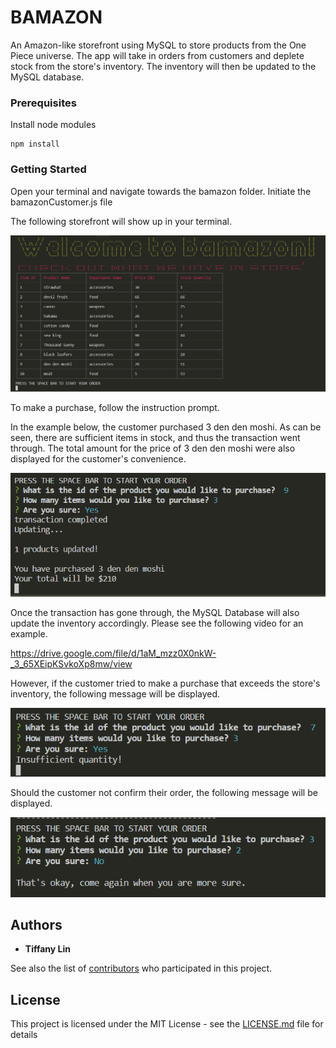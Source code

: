# BAMAZON

An Amazon-like storefront using MySQL to store products from the One Piece universe. The app will take in orders from customers and deplete stock from the store's inventory. The inventory will then be updated to the MySQL database. 

### Prerequisites

Install node modules
```
npm install
```
### Getting Started

Open your terminal and navigate towards the bamazon folder. Initiate the bamazonCustomer.js file

The following storefront will show up in your terminal. 

![](images/1.PNG)

To make a purchase, follow the instruction prompt. 

In the example below, the customer purchased 3 den den moshi. As can be seen, there are sufficient items in stock, and thus the transaction went through. The total amount for the price of 3 den den moshi were also displayed for the customer's convenience. 

![](images/4.PNG)

Once the transaction has gone through, the MySQL Database will also update the inventory accordingly. Please see the following video for an example.

https://drive.google.com/file/d/1aM_mzz0X0nkW-_3_65XEipKSvkoXp8mw/view


However, if the customer tried to make a purchase that exceeds the store's inventory, the following message will be displayed.

![](images/7.PNG)

Should the customer not confirm their order, the following message will be displayed. 

![](images/8.PNG)


## Authors

* **Tiffany Lin** 

See also the list of [contributors](https://github.com/your/project/contributors) who participated in this project.

## License

This project is licensed under the MIT License - see the [LICENSE.md](LICENSE.md) file for details
